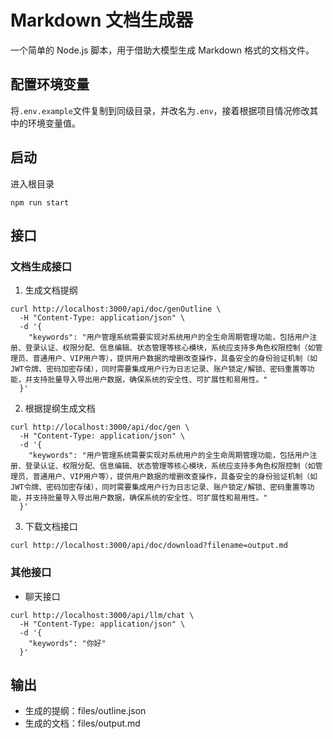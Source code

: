 # Markdown 文档生成器

一个简单的 Node.js 脚本，用于借助大模型生成 Markdown 格式的文档文件。

## 配置环境变量

将`.env.example`文件复制到同级目录，并改名为`.env`，接着根据项目情况修改其中的环境变量值。

## 启动

进入根目录

```shell
npm run start
```

## 接口

### 文档生成接口

1. 生成文档提纲

```shell
curl http://localhost:3000/api/doc/genOutline \
  -H "Content-Type: application/json" \
  -d '{
    "keywords": "用户管理系统需要实现对系统用户的全生命周期管理功能，包括用户注册、登录认证、权限分配、信息编辑、状态管理等核心模块，系统应支持多角色权限控制（如管理员、普通用户、VIP用户等），提供用户数据的增删改查操作，具备安全的身份验证机制（如JWT令牌、密码加密存储），同时需要集成用户行为日志记录、账户锁定/解锁、密码重置等功能，并支持批量导入导出用户数据，确保系统的安全性、可扩展性和易用性。"
  }'
```

2. 根据提纲生成文档

```shell
curl http://localhost:3000/api/doc/gen \
  -H "Content-Type: application/json" \
  -d '{
    "keywords": "用户管理系统需要实现对系统用户的全生命周期管理功能，包括用户注册、登录认证、权限分配、信息编辑、状态管理等核心模块，系统应支持多角色权限控制（如管理员、普通用户、VIP用户等），提供用户数据的增删改查操作，具备安全的身份验证机制（如JWT令牌、密码加密存储），同时需要集成用户行为日志记录、账户锁定/解锁、密码重置等功能，并支持批量导入导出用户数据，确保系统的安全性、可扩展性和易用性。"
  }'
```

3. 下载文档接口

```shell
curl http://localhost:3000/api/doc/download?filename=output.md
```


### 其他接口

- 聊天接口

```shell
curl http://localhost:3000/api/llm/chat \
  -H "Content-Type: application/json" \
  -d '{
    "keywords": "你好"
  }'
```

## 输出

- 生成的提纲：files/outline.json
- 生成的文档：files/output.md